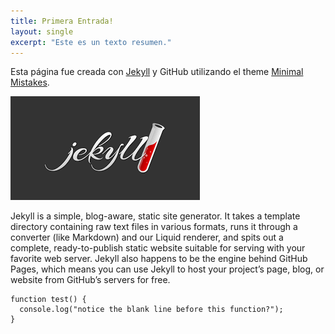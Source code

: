 ```yaml
---
title: Primera Entrada!
layout: single
excerpt: "Este es un texto resumen."
---
```



Esta página fue creada con [Jekyll](https://jekyllrb.com) y GitHub utilizando el theme [Minimal Mistakes](https://mmistakes.github.io).

![image-left](/images/jekyll-logo.png)


Jekyll is a simple, blog-aware, static site generator. It takes a template directory containing raw text files in various formats, runs it through a converter (like Markdown) and our Liquid renderer, and spits out a complete, ready-to-publish static website suitable for serving with your favorite web server. Jekyll also happens to be the engine behind GitHub Pages, which means you can use Jekyll to host your project’s page, blog, or website from GitHub’s servers for free.

```
function test() {
  console.log("notice the blank line before this function?");
}
```







